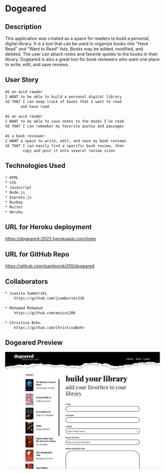 # Dogeared

## Description

This application was created as a space for readers to build a personal, digital library. It is a tool that can be used to organize books into "Have Read" and "Want to Read" lists. Books may be added, modified, and deleted. The user can attach notes and favorite quotes to the books in their library. Dogeared is also a great tool for book reviewers who want one place to write, edit, and save reviews.

## User Story
```
AS an avid reader
I WANT to be able to build a personal digital library 
SO THAT I can keep track of books that I want to read 
       and have read

AS an avid reader
I WANT to be able to save notes to the books I’ve read
SO THAT I can remember my favorite quotes and passages

AS a book reviewer
I WANT a space to write, edit, and save my book reviews
SO THAT I can easily find a specific book review, then
        copy and post it onto several review sites
```

## Technologies Used

    * HTML
    * CSS
    * Javascript
    * Node.js
    * Express.js
    * Busboy
    * Multer
    * Heroku

## URL for Heroku deployment

https://dogeared-2022.herokuapp.com/login

## URL for GitHub Repo

https://github.com/jsamborski310/dogeared

## Collaborators

    * Juanita Samborski
        https://github.com/jsamborski310
   
    * Mohamed Mohamud
        https://github.com/mozini206
   
    * Christina Bohn
        https://github.com/ChristinaBohn


## Dogeared Preview

![Dogeared preview](assets/preview-dogeared.png)
